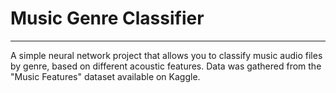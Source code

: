 # Music Genre Classifier
---
A simple neural network project that allows you to classify music audio files by genre, based on different acoustic features. Data was gathered from the "Music Features" dataset available on Kaggle.
